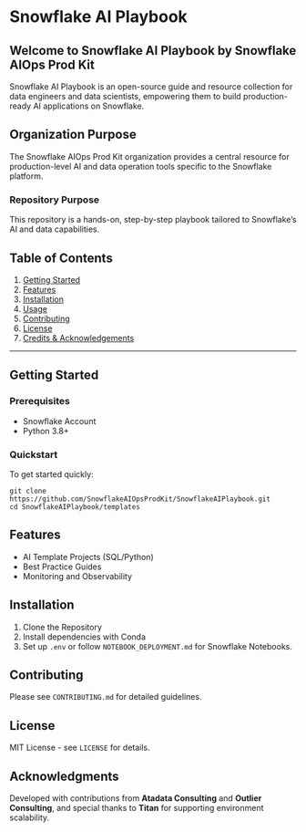 # Snowflake AI Playbook

## Welcome to Snowflake AI Playbook by Snowflake AIOps Prod Kit

Snowflake AI Playbook is an open-source guide and resource collection for data engineers and data scientists, empowering them to build production-ready AI applications on Snowflake.

## Organization Purpose
The Snowflake AIOps Prod Kit organization provides a central resource for production-level AI and data operation tools specific to the Snowflake platform.

### Repository Purpose
This repository is a hands-on, step-by-step playbook tailored to Snowflake’s AI and data capabilities.

## Table of Contents
1. [Getting Started](#getting-started)
2. [Features](#features)
3. [Installation](#installation)
4. [Usage](#usage)
5. [Contributing](#contributing)
6. [License](#license)
7. [Credits & Acknowledgements](#credits--acknowledgements)

---

## Getting Started
### Prerequisites
- Snowflake Account
- Python 3.8+

### Quickstart
To get started quickly:
```
git clone https://github.com/SnowflakeAIOpsProdKit/SnowflakeAIPlaybook.git
cd SnowflakeAIPlaybook/templates
```

## Features
- AI Template Projects (SQL/Python)
- Best Practice Guides
- Monitoring and Observability

## Installation
1. Clone the Repository
2. Install dependencies with Conda
3. Set up `.env` or follow `NOTEBOOK_DEPLOYMENT.md` for Snowflake Notebooks.

## Contributing
Please see `CONTRIBUTING.md` for detailed guidelines.

## License
MIT License - see `LICENSE` for details.

## Acknowledgments
Developed with contributions from **Atadata Consulting** and **Outlier Consulting**, and special thanks to **Titan** for supporting environment scalability.
